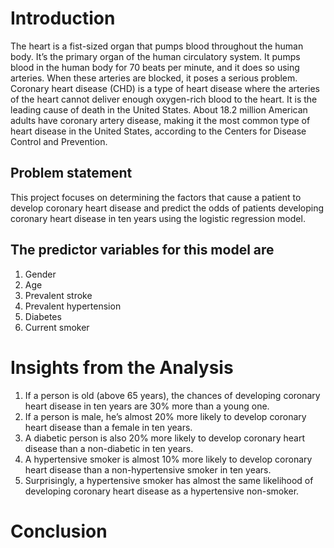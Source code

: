 # **Introduction**
The heart is a fist-sized organ that pumps blood throughout the human body. It’s the primary organ of the human circulatory system. It pumps blood in the human body for 70 beats per minute, and it does so using arteries. When these arteries are blocked, it poses a serious problem. Coronary heart disease (CHD) is a type of heart disease where the arteries of the heart cannot deliver enough oxygen-rich blood to the heart. It is the leading cause of death in the United States. About 18.2 million American adults have coronary artery disease, making it the most common type of heart disease in the United States, according to the Centers for Disease Control and Prevention.

## **Problem statement**
This project focuses on determining the factors that cause a patient to develop coronary heart disease and predict the odds of patients developing coronary heart disease in ten years using the logistic regression model. 

## The predictor variables for this model are
  1.  Gender
  2.  Age
  3.  Prevalent stroke
  4.  Prevalent hypertension
  5.  Diabetes
  6.  Current smoker

# **Insights from the Analysis**
  1.  If a person is old (above 65 years), the chances of developing coronary heart disease in ten years are 30% more than a young one.
  2.  If a person is male, he’s almost 20% more likely to develop coronary heart disease than a female in ten years.
  3.  A diabetic person is also 20% more likely to develop coronary heart disease than a non-diabetic in ten years.
  4.  A hypertensive smoker is almost 10% more likely to develop coronary heart disease than a non-hypertensive smoker in ten years.
  5.  Surprisingly, a hypertensive smoker has almost the same likelihood of developing coronary heart disease as a hypertensive non-smoker.

# **Conclusion**
